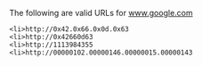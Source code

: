 The following are valid URLs for www.google.com


    <li>http://0x42.0x66.0x0d.0x63
    <li>http://0x42660d63
    <li>http://1113984355
    <li>http://00000102.00000146.00000015.00000143
